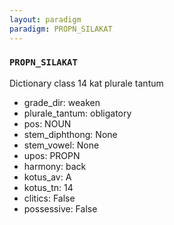 ```yaml
---
layout: paradigm
paradigm: PROPN_SILAKAT
---
```

### ` PROPN_SILAKAT `

Dictionary class 14 kat plurale tantum
* grade_dir: weaken
* plurale_tantum: obligatory
* pos: NOUN
* stem_diphthong: None
* stem_vowel: None
* upos: PROPN
* harmony: back
* kotus_av: A
* kotus_tn: 14
* clitics: False
* possessive: False
